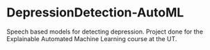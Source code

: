 # DepressionDetection-AutoML
Speech based models for detecting depression. Project done for the Explainable Automated Machine Learning course at the UT.

